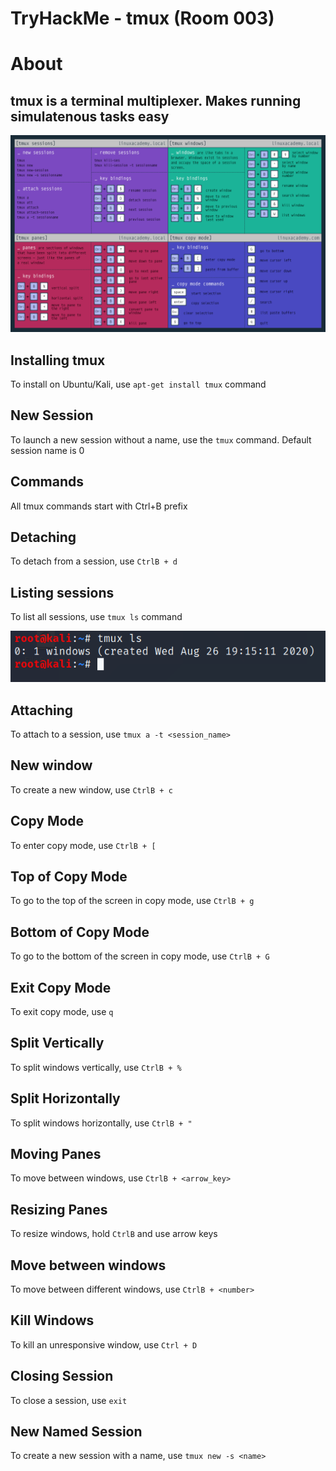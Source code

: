 # TryHackMe - tmux (Room 003)

# About

## tmux is a terminal multiplexer. Makes running simulatenous tasks easy

![](/tmux/images/tmux_cheat_sheet.png)

## Installing tmux

To install on Ubuntu/Kali, use `apt-get install tmux` command

## New Session

To launch a new session without a name, use the `tmux` command. Default session name is 0

## Commands

All tmux commands start with Ctrl+B prefix

## Detaching

To detach from a session, use `CtrlB + d`

## Listing sessions

To list all sessions, use `tmux ls` command

![](/tmux/images/tmuxls.png)

## Attaching

To attach to a session, use `tmux a -t <session_name>`

## New window

To create a new window, use `CtrlB + c`

## Copy Mode

To enter copy mode, use `CtrlB + [`

## Top of Copy Mode

To go to the top of the screen in copy mode, use `CtrlB + g`

## Bottom of Copy Mode

To go to the bottom of the screen in copy mode, use `CtrlB + G`

## Exit Copy Mode

To exit copy mode, use `q`

## Split Vertically

To split windows vertically, use `CtrlB + %`

## Split Horizontally

To split windows horizontally, use `CtrlB + "`

## Moving Panes

To move between windows, use `CtrlB + <arrow_key>`

## Resizing Panes

To resize windows, hold `CtrlB` and use arrow keys

## Move between windows

To move between different windows, use `CtrlB + <number>`

## Kill Windows

To kill an unresponsive window, use `Ctrl + D` 

## Closing Session

To close a session, use `exit`

## New Named Session

To create a new session with a name, use `tmux new -s <name>`